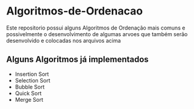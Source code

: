 # Algoritmos-de-Ordenacao

Este repositorio possui alguns Algoritmos de Ordenação mais comuns e possivelmente o desenvolvimento de algumas arvoes que também serão desenvolvido e colocadas nos arquivos acima
## Alguns Algoritmos já implementados
- Insertion Sort
- Selection Sort
- Bubble Sort
- Quick Sort
- Merge Sort
